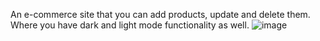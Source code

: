 An e-commerce site that you can add products, update and delete them. Where you have dark and light mode functionality as well.
![image](https://github.com/user-attachments/assets/7caae843-475e-4785-b86c-d28dba037043)
